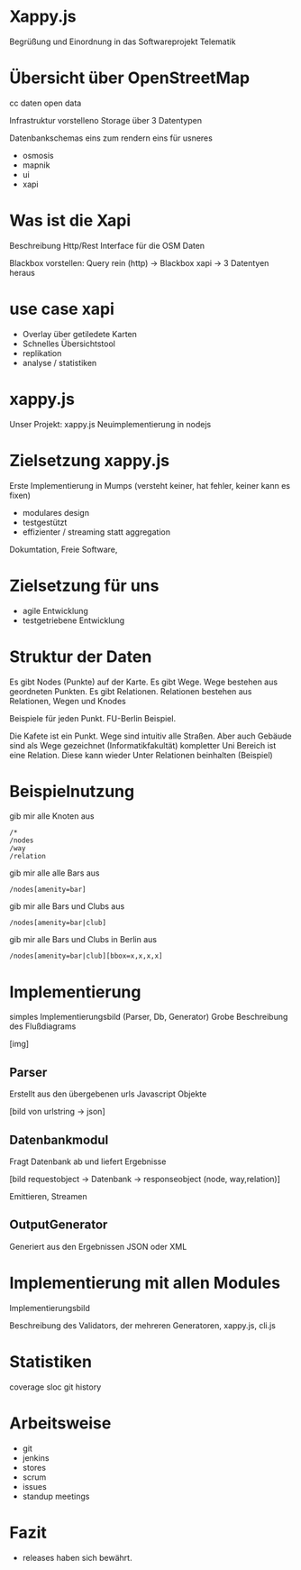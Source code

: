 Xappy.js
========

Begrüßung und Einordnung in das Softwareprojekt Telematik

Übersicht über OpenStreetMap
============================

cc daten open data

Infrastruktur vorstelleno
Storage über 3 Datentypen


Datenbankschemas eins zum rendern eins für usneres

 - osmosis
 - mapnik
 - ui
 - xapi


Was ist die Xapi
================

Beschreibung
Http/Rest Interface für die OSM Daten

Blackbox vorstellen: Query rein (http) -> Blackbox xapi -> 3 Datentyen heraus

use case xapi
=============

 - Overlay über getiledete Karten
 - Schnelles Übersichtstool
 - replikation
 - analyse / statistiken


xappy.js
========

Unser Projekt: xappy.js
Neuimplementierung in nodejs

Zielsetzung xappy.js
====================

Erste Implementierung in Mumps (versteht keiner, hat fehler, keiner kann es fixen)

 - modulares design
 - testgestützt
 - effizienter / streaming statt aggregation

Dokumtation, Freie Software,

Zielsetzung für uns
===================

 - agile Entwicklung
 - testgetriebene Entwicklung

Struktur der Daten
==================

Es gibt Nodes (Punkte) auf der Karte.
Es gibt Wege. Wege bestehen aus geordneten Punkten.
Es gibt Relationen. Relationen bestehen aus Relationen, Wegen und Knodes

Beispiele für jeden Punkt. FU-Berlin Beispiel.

Die Kafete ist ein Punkt.
Wege sind intuitiv alle Straßen.
Aber auch Gebäude sind als Wege gezeichnet (Informatikfakultät)
kompletter Uni Bereich ist eine Relation.
Diese kann wieder Unter Relationen beinhalten (Beispiel)

Beispielnutzung
===============

 gib mir alle Knoten aus

    /*
    /nodes
    /way
    /relation


gib mir alle alle Bars aus

    /nodes[amenity=bar]

 gib mir alle Bars und Clubs aus

    /nodes[amenity=bar|club]

gib mir alle Bars und Clubs in Berlin aus

    /nodes[amenity=bar|club][bbox=x,x,x,x]


Implementierung
===============

simples Implementierungsbild (Parser, Db, Generator)
Grobe Beschreibung des Flußdiagrams

[img]

Parser
------

Erstellt aus den übergebenen urls Javascript Objekte

[bild von urlstring -> json]

Datenbankmodul
--------------

Fragt Datenbank ab und liefert Ergebnisse

[bild requestobject -> Datenbank -> responseobject (node, way,relation)]

Emittieren, Streamen

OutputGenerator
---------------

Generiert aus den Ergebnissen JSON oder XML


Implementierung mit allen Modules
=========================

Implementierungsbild

Beschreibung des Validators, der mehreren Generatoren, xappy.js, cli.js


Statistiken
===========

coverage
sloc
git history

Arbeitsweise
============

- git
- jenkins
- stores
- scrum
- issues
- standup meetings

Fazit
=====

- releases haben sich bewährt.
